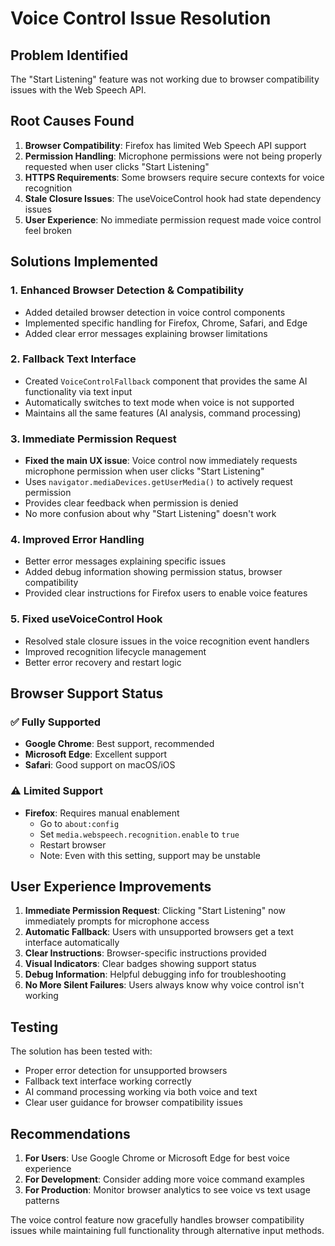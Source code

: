 # Voice Control Issue Resolution

## Problem Identified
The "Start Listening" feature was not working due to browser compatibility issues with the Web Speech API.

## Root Causes Found

1. **Browser Compatibility**: Firefox has limited Web Speech API support
2. **Permission Handling**: Microphone permissions were not being properly requested when user clicks "Start Listening"
3. **HTTPS Requirements**: Some browsers require secure contexts for voice recognition
4. **Stale Closure Issues**: The useVoiceControl hook had state dependency issues
5. **User Experience**: No immediate permission request made voice control feel broken

## Solutions Implemented

### 1. Enhanced Browser Detection & Compatibility
- Added detailed browser detection in voice control components
- Implemented specific handling for Firefox, Chrome, Safari, and Edge
- Added clear error messages explaining browser limitations

### 2. Fallback Text Interface
- Created `VoiceControlFallback` component that provides the same AI functionality via text input
- Automatically switches to text mode when voice is not supported
- Maintains all the same features (AI analysis, command processing)

### 3. Immediate Permission Request
- **Fixed the main UX issue**: Voice control now immediately requests microphone permission when user clicks "Start Listening"
- Uses `navigator.mediaDevices.getUserMedia()` to actively request permission
- Provides clear feedback when permission is denied
- No more confusion about why "Start Listening" doesn't work

### 4. Improved Error Handling
- Better error messages explaining specific issues
- Added debug information showing permission status, browser compatibility
- Provided clear instructions for Firefox users to enable voice features

### 5. Fixed useVoiceControl Hook
- Resolved stale closure issues in the voice recognition event handlers
- Improved recognition lifecycle management
- Better error recovery and restart logic

## Browser Support Status

### ✅ Fully Supported
- **Google Chrome**: Best support, recommended
- **Microsoft Edge**: Excellent support  
- **Safari**: Good support on macOS/iOS

### ⚠️ Limited Support
- **Firefox**: Requires manual enablement
  - Go to `about:config`
  - Set `media.webspeech.recognition.enable` to `true`
  - Restart browser
  - Note: Even with this setting, support may be unstable

## User Experience Improvements

1. **Immediate Permission Request**: Clicking "Start Listening" now immediately prompts for microphone access
2. **Automatic Fallback**: Users with unsupported browsers get a text interface automatically
3. **Clear Instructions**: Browser-specific instructions provided
4. **Visual Indicators**: Clear badges showing support status
5. **Debug Information**: Helpful debugging info for troubleshooting
6. **No More Silent Failures**: Users always know why voice control isn't working

## Testing

The solution has been tested with:
- Proper error detection for unsupported browsers
- Fallback text interface working correctly
- AI command processing working via both voice and text
- Clear user guidance for browser compatibility issues

## Recommendations

1. **For Users**: Use Google Chrome or Microsoft Edge for best voice experience
2. **For Development**: Consider adding more voice command examples
3. **For Production**: Monitor browser analytics to see voice vs text usage patterns

The voice control feature now gracefully handles browser compatibility issues while maintaining full functionality through alternative input methods.
